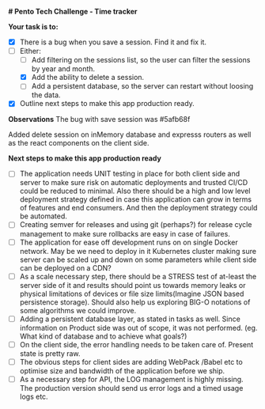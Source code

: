 **# Pento Tech Challenge - Time tracker**

**Your task is to:**

- [x] There is a bug when you save a session. Find it and fix it.
- [ ] Either:
	- [ ] Add filtering on the sessions list, so the user can filter the sessions by year and month.
	- [x] Add the ability to delete a session.
	- [ ] Add a persistent database, so the server can restart without loosing the data.
- [x] Outline next steps to make this app production ready. 

**Observations**
The bug with save session was #5afb68f 

Added delete session on inMemory database and expresss routers as well as the react components on the client side. 

**Next steps to make this app production ready**
- [ ] The application needs UNIT testing in place for both client side and server to make sure risk on automatic deployments and trusted CI/CD could be reduced to minimal. Also there should be a high and low level deployment strategy defined in case this application can grow in terms of features and end consumers. And then the deployment strategy could be automated.
- [ ] Creating semver for releases and using git (perhaps?) for release cycle management to make sure rollbacks are easy in case of failures.
- [ ] The application for ease off development runs on on single Docker network. May be we need to deploy in it Kubernetes cluster making sure server can be scaled up and down on some parameters  while client side can be deployed on a CDN?
- [ ] As a scale necessary step, there should be a STRESS test of at-least the server side of it and results should point us towards memory leaks or physical limitations of devices or file size limits(Imagine JSON based persistence storage). Should also help us exploring BIG-O notations of some algorithms we could improve.
- [ ] Adding a persistent database layer, as stated in tasks as well. Since information on Product side was out of scope, it was not performed. (eg. What kind of database and to achieve what goals?)
- [ ] On the client side, the error handling needs to be taken care of. Present state is pretty raw. 
- [ ] The obvious steps for client sides are adding WebPack /Babel etc to optimise size and bandwidth of the application before we ship.
- [ ] As a necessary step for API, the LOG management is highly missing. The production version should send us error logs and a timed usage logs etc.